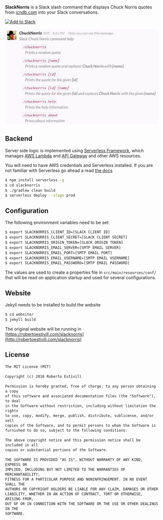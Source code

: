 **SlackNorris** is a Slack slash command that displays Chuck Norris quotes from [icndb.com](http://icndb.com) into your Slack conversations.


[![Add to Slack](https://platform.slack-edge.com/img/add_to_slack.png)](https://slack.com/oauth/authorize?scope=commands&client_id=16115056836.16121439510)

![Commands](website/images/image01.jpg)


## Backend

Server side logic is implemented using [Serverless Framework](https://serverless.com), which manages [AWS Lambda](https://aws.amazon.com/lambda/) and [API Gateway](https://aws.amazon.com/api-gateway/) and other AWS resources.

You will need to have AWS credentials and Serverless installed. If you are not familiar with Serverless go ahead a read [the docs](https://serverless.com/framework/docs/)

```sh
$ npm install serverless -g
$ cd slacknorris
$ ./gradlew clean build
$ serverless deploy --stage prod

```

## Configuration

The following environment variables need to be set:

```sh
$ export SLACKNORRIS_CLIENT_ID=[SLACK CLIENT ID]
$ export SLACKNORRIS_CLIENT_SECRET=[SLACK CLIENT SECRET]
$ export SLACKNORRIS_ORIGIN_TOKEN=[SLACK ORIGIN TOKEN]
$ export SLACKNORRIS_EMAIL_SERVER=[SMTP EMAIL SERVER]
$ export SLACKNORRIS_EMAIL_PORT=[SMTP EMAIL PORT]
$ export SLACKNORRIS_EMAIL_USERNAME=[SMTP EMAIL USERNAME]
$ export SLACKNORRIS_EMAIL_PASSWORD=[SMTP EMAIL PASSWORD]
```

The values are used to create a properties file in `src/main/resources/conf/` that will be read on application startup and used for several configurations.

## Website

Jekyll needs to be installed to build the website 

```sh
$ cd website/
$ jekyll build
```

The original website will be running in [https://robertoestivill.com/slacknorris](http://robertoestivill.com/slacknorris)


## License

```
The MIT License (MIT)

Copyright (c) 2016 Roberto Estivill

Permission is hereby granted, free of charge, to any person obtaining a copy
of this software and associated documentation files (the "Software"), to deal
in the Software without restriction, including without limitation the rights
to use, copy, modify, merge, publish, distribute, sublicense, and/or sell
copies of the Software, and to permit persons to whom the Software is
furnished to do so, subject to the following conditions:

The above copyright notice and this permission notice shall be included in all
copies or substantial portions of the Software.

THE SOFTWARE IS PROVIDED "AS IS", WITHOUT WARRANTY OF ANY KIND, EXPRESS OR
IMPLIED, INCLUDING BUT NOT LIMITED TO THE WARRANTIES OF MERCHANTABILITY,
FITNESS FOR A PARTICULAR PURPOSE AND NONINFRINGEMENT. IN NO EVENT SHALL THE
AUTHORS OR COPYRIGHT HOLDERS BE LIABLE FOR ANY CLAIM, DAMAGES OR OTHER
LIABILITY, WHETHER IN AN ACTION OF CONTRACT, TORT OR OTHERWISE, ARISING FROM,
OUT OF OR IN CONNECTION WITH THE SOFTWARE OR THE USE OR OTHER DEALINGS IN THE
SOFTWARE.
```

